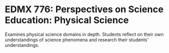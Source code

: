 # EDMX 776: Perspectives on Science Education: Physical Science

Examines physical science domains in depth. Students reflect on their own understandings of science phenomena and research their students' understandings.
